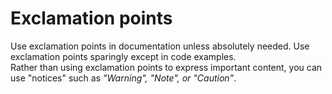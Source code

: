 # Exclamation points

Use exclamation points in documentation unless absolutely needed. Use exclamation points sparingly except in code examples.  
Rather than using exclamation points to express important content, you can use "notices" such as *"Warning", "Note", or "Caution"*.

